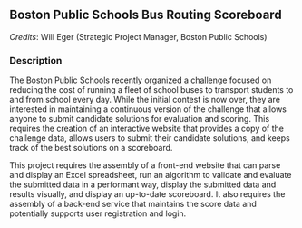 ## Boston Public Schools Bus Routing Scoreboard

*Credits*: Will Eger (Strategic Project Manager, Boston Public Schools)

### Description

The Boston Public Schools recently organized a [challenge](https://www.bostonpublicschools.org/transportationchallenge) focused on reducing the cost of running a fleet of school buses to transport students to and from school every day. While the initial contest is now over, they are interested in maintaining a continuous version of the challenge that allows anyone to submit candidate solutions for evaluation and scoring. This requires the creation of an interactive website that provides a copy of the challenge data, allows users to submit their candidate solutions, and keeps track of the best solutions on a scoreboard.

This project requires the assembly of a front-end website that can parse and display an Excel spreadsheet, run an algorithm to validate and evaluate the submitted data in a performant way, display the submitted data and results visually, and display an up-to-date scoreboard. It also requires the assembly of a back-end service that maintains the score data and potentially supports user registration and login.